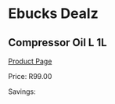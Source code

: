 
# Ebucks Dealz
## Compressor Oil L 1L
[Product Page](https://www.ebucks.com/web/shop/productSelected.do?prodId=1200606555&catId=370101825)

Price: R99.00

Savings: 


	
